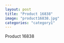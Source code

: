 ```yaml
---
layout: post
title: "Product 16838"
image: "product16838.jpg"
categories: "category1"
---
```

Product 16838
